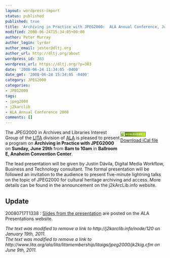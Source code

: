 ```yaml
---
layout: wordpress-import
status: published
published: true
title: 'Archiving in Practice with JPEG2000:  ALA Annual Conference, June 29, 8am-10am'
modified: 2008-06-24T15:34:05+00:00
author: Peter Murray
author_login: lyrdor
author_email: jester@dltj.org
author_url: http://dltj.org/about
wordpress_id: 383
wordpress_url: https://dltj.org/?p=383
date: '2008-06-24 11:34:05 -0400'
date_gmt: '2008-06-24 15:34:05 -0400'
category: JPEG2000
categories:
- JPEG2000
tags:
- jpeg2000
- j2karclib
- ALA Annual Conference 2008
comments: []
---
```

<div style="float:right; padding: 0.5em 1.5em 3em 0"><a href="http://suda.co.uk/projects/microformats/hcalendar/get-cal.php?uri=http://j2kArcLib.info/node/120" title="http://suda.co.uk/projects/microformats/hcalendar/get-cal.php?uri=http://j2kArcLib.info/node/120"><img src="/wp-content/uploads/2008/06/microformat_hcalendar.png" alt="hCalendar Encoded Microformat" width="80" height="15" /><br />Download iCal file</a></div>
<p>The <span class="removed_link" title="http://www.lita.org/ala/lita/litamembership/litaigs/jpeg2000/jk2kig.cfm">JPEG2000 in Archives and Libraries Interest Group</span> of the <a href="http://www.lita.org/" title="LITA homepage"><acronym title="Library and Information Technology Association">LITA</acronym></a> division of <a href="http://www.ala.org/" title="ALA Homepage"><acronym title="American Library Association">ALA</acronym></a> is pleased to present a program on <span class="summary"><strong>Archiving in Practice with JPEG2000</strong></span> on <strong>Sunday, June 29th</strong> from <strong><abbr class="dtstart" title="20080629T0800-0700" style="border:none;text-decoration: none;">8am</abbr> to <abbr class="dtend" title="20080629T1000-0700" style="border:none;text-decoration: none;">10am</abbr></strong> in <span class="location"><strong>Ballroom E, Anaheim Convention Center</strong></span>.</p>
<p>The lead presentation will be given by Justin D&aacute;vila, Digital Media Workflow, Business and Technology consultant.  The formal presentation will be followed an invitation to the audience to present five-minute lightning talks on the topic of JPEG2000 for cultural heritage archiving and access.  More details can be found in the <span class="removed_link" title="http://j2karclib.info/node/120">announcement on the j2kArcLib.info website</span>.<br />
<!--more--></p>
<h2>Update</h2>
<p>20080717T1338 : <a href="http://presentations.ala.org/index.php?title=ALAac2008_j2kIG" title="http://presentations.ala.org/index.php?title=ALAac2008_j2kIG">Slides from the presentation</a> are posted on the ALA Presentations website.
<p style="padding:0;margin:0;font-style:italic;" class="removed_link">The text was modified to remove a link to http://j2karclib.info/node/120 on January 19th, 2011.</p>
<p style="padding:0;margin:0;font-style:italic;" class="removed_link">The text was modified to remove a link to http://www.lita.org/ala/lita/litamembership/litaigs/jpeg2000/jk2kig.cfm on June 9th, 2011.</p>
